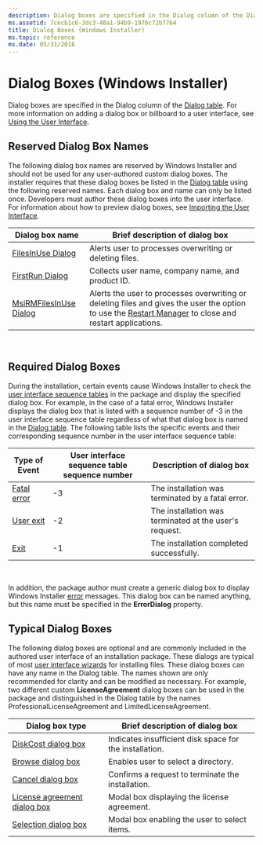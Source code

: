 ```yaml
---
description: Dialog boxes are specified in the Dialog column of the Dialog table. For more information on adding a dialog box or billboard to a user interface, see Using the User Interface.
ms.assetid: 7cecb1c6-3dc3-48a1-94b9-1976c72b7764
title: Dialog Boxes (Windows Installer)
ms.topic: reference
ms.date: 05/31/2018
---
```


# Dialog Boxes (Windows Installer)

Dialog boxes are specified in the Dialog column of the [Dialog table](dialog-table.md). For more information on adding a dialog box or billboard to a user interface, see [Using the User Interface](using-the-user-interface.md).

## Reserved Dialog Box Names

The following dialog box names are reserved by Windows Installer and should not be used for any user-authored custom dialog boxes. The installer requires that these dialog boxes be listed in the [Dialog table](dialog-table.md) using the following reserved names. Each dialog box and name can only be listed once. Developers must author these dialog boxes into the user interface. For information about how to preview dialog boxes, see [Importing the User Interface](importing-the-user-interface.md).



| Dialog box name                                      | Brief description of dialog box                                                                                                                                         |
|------------------------------------------------------|-------------------------------------------------------------------------------------------------------------------------------------------------------------------------|
| [FilesInUse Dialog](filesinuse-dialog.md)           | Alerts user to processes overwriting or deleting files.                                                                                                                 |
| [FirstRun Dialog](firstrun-dialog.md)               | Collects user name, company name, and product ID.                                                                                                                       |
| [MsiRMFilesInUse Dialog](msirmfilesinuse-dialog.md) | Alerts the user to processes overwriting or deleting files and gives the user the option to use the [Restart Manager](/windows/desktop/RstMgr/restart-manager-portal) to close and restart applications. |



 

## Required Dialog Boxes

During the installation, certain events cause Windows Installer to check the [user interface sequence tables](using-a-sequence-table.md) in the package and display the specified dialog box. For example, in the case of a fatal error, Windows Installer displays the dialog box that is listed with a sequence number of -3 in the user interface sequence table regardless of what that dialog box is named in the [Dialog table](dialog-table.md). The following table lists the specific events and their corresponding sequence number in the user interface sequence table:



| Type of Event                        | User interface sequence table sequence number | Description of dialog box                              |
|--------------------------------------|-----------------------------------------------|--------------------------------------------------------|
| [Fatal error](fatalerror-dialog.md) | -3                                            | The installation was terminated by a fatal error.      |
| [User exit](userexit-dialog.md)     | -2                                            | The installation was terminated at the user's request. |
| [Exit](exit-dialog.md)              | -1                                            | The installation completed successfully.               |



 

In addition, the package author must create a generic dialog box to display Windows Installer [error](error-dialog.md) messages. This dialog box can be named anything, but this name must be specified in the **ErrorDialog** property.

## Typical Dialog Boxes

The following dialog boxes are optional and are commonly included in the authored user interface of an installation package. These dialogs are typical of most [user interface wizards](user-interface-wizard-behavior.md) for installing files. These dialog boxes can have any name in the Dialog table. The names shown are only recommended for clarity and can be modified as necessary. For example, two different custom **LicenseAgreement** dialog boxes can be used in the package and distinguished in the Dialog table by the names ProfessionalLicenseAgreement and LimitedLicenseAgreement.



| Dialog box type                                             | Brief description of dialog box                         |
|-------------------------------------------------------------|---------------------------------------------------------|
| [DiskCost dialog box](diskcost-dialog.md)                  | Indicates insufficient disk space for the installation. |
| [Browse dialog box](browse-dialog.md)                      | Enables user to select a directory.                     |
| [Cancel dialog box](cancel-dialog.md)                      | Confirms a request to terminate the installation.       |
| [License agreement dialog box](licenseagreement-dialog.md) | Modal box displaying the license agreement.             |
| [Selection dialog box](selection-dialog.md)                | Modal box enabling the user to select items.            |



 

 

 
